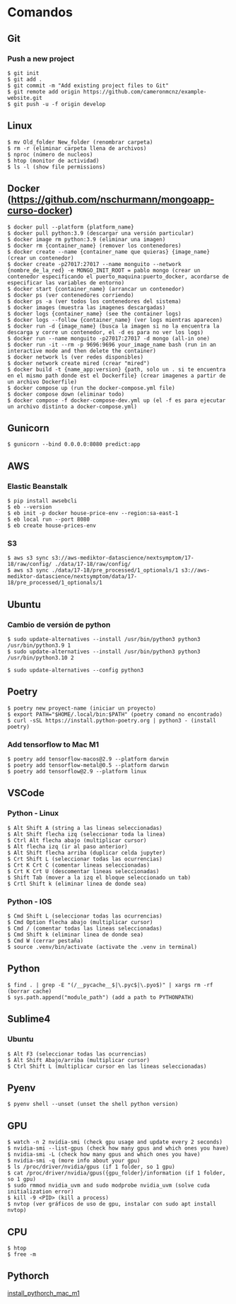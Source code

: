 # Comandos

## Git
### Push a new project
    $ git init
    $ git add .
    $ git commit -m "Add existing project files to Git"
    $ git remote add origin https://github.com/cameronmcnz/example-website.git
    $ git push -u -f origin develop

## Linux
    $ mv Old_folder New_folder (renombrar carpeta)
    $ rm -r (eliminar carpeta llena de archivos)
    $ nproc (número de nucleos)
    $ htop (monitor de actividad)
    $ ls -l (show file permissions)

## Docker (https://github.com/nschurmann/mongoapp-curso-docker)
    $ docker pull --platform {platform_name}
    $ docker pull python:3.9 (descargar una versión particular)
    $ docker image rm python:3.9 (eliminar una imagen)
    $ docker rm {container_name} (remover los contenedores)
    $ docker create --name {container_name que quieras} {image_name}  (crear un contenedor)
    $ docker create -p27017:27017 --name monguito --network {nombre_de_la_red} -e MONGO_INIT_ROOT = pablo mongo (crear un contenedor especificando el puerto_maquina:puerto_docker, acordarse de especificar las variables de entorno) 
    $ docker start {container_name} (arrancar un contenedor)
    $ docker ps (ver contenedores corriendo)
    $ docker ps -a (ver todos los contenedores del sistema) 
    $ docker images (muestra las imagenes descargadas)
    $ docker logs {container_name} (see the container logs) 
    $ docker logs --follow {container_name} (ver logs mientras aparecen)
    $ docker run -d {image_name} (busca la imagen si no la encuentra la descarga y corre un contenedor, el -d es para no ver los logs) 
    $ docker run --name monguito -p27017:27017 -d mongo (all-in one)
    $ docker run -it --rm -p 9696:9696 your_image_name bash (run in an interactive mode and then delete the container)
    $ docker network ls (ver redes disponibles)
    $ docker network create mired (crear "mired")
    $ docker build -t {name_app:version} {path, solo un . si te encuentra en el mismo path donde est el Dockerfile} (crear imagenes a partir de un archivo Dockerfile) 
    $ docker compose up (run the docker-compose.yml file)
    $ docker compose down (eliminar todo)
    $ docker compose -f docker-compose-dev.yml up (el -f es para ejecutar un archivo distinto a docker-compose.yml)

## Gunicorn

    $ gunicorn --bind 0.0.0.0:8080 predict:app
    
## AWS 
### Elastic Beanstalk
    $ pip install awsebcli
    $ eb --version
    $ eb init -p docker house-price-env --region:sa-east-1
    $ eb local run --port 8080
    $ eb create house-prices-env
    
### S3
    $ aws s3 sync s3://aws-mediktor-datascience/nextsymptom/17-18/raw/config/ ./data/17-18/raw/config/
    $ aws s3 sync ./data/17-18/pre_processed/1_optionals/1 s3://aws-mediktor-datascience/nextsymptom/data/17-18/pre_processed/1_optionals/1

## Ubuntu
### Cambio de versión de python
    
    $ sudo update-alternatives --install /usr/bin/python3 python3 /usr/bin/python3.9 1
    $ sudo update-alternatives --install /usr/bin/python3 python3 /usr/bin/python3.10 2
    
    $ sudo update-alternatives --config python3
    
## Poetry

    $ poetry new proyect-name (iniciar un proyecto)
    $ export PATH="$HOME/.local/bin:$PATH" (poetry comand no encontrado)
    $ curl -sSL https://install.python-poetry.org | python3 - (install poetry)
    
### Add tensorflow to Mac M1
    $ poetry add tensorflow-macos@2.9 --platform darwin
    $ poetry add tensorflow-metal@0.5 --platform darwin
    $ poetry add tensorflow@2.9 --platform linux
    
## VSCode
### Python - Linux

    $ Alt Shift A (string a las lineas seleccionadas)
    $ Alt Shift flecha izq (seleccionar toda la linea)
    $ Ctrl Alt flecha abajo (multiplicar cursor)
    $ Alt flecha izq (ir al paso anterior)
    $ Alt Shift flecha arriba (duplicar celda jupyter)
    $ Crt Shift L (seleccionar todas las ocurrencias)
    $ Crt K Crt C (comentar lineas seleccionadas)
    $ Crt K Crt U (descomentar lineas seleccionadas)
    $ Shift Tab (mover a la izq el bloque seleccionado un tab)
    $ Crtl Shift k (eliminar linea de donde sea)

### Python - IOS

    $ Cmd Shift L (seleccionar todas las ocurrencias)
    $ Cmd Option flecha abajo (multiplicar cursor)
    $ Cmd / (comentar todas las lineas seleccionadas)
    $ Cmd Shift k (eliminar linea de donde sea)
    $ Cmd W (cerrar pestaña)
    $ source .venv/bin/activate (activate the .venv in terminal)
    
## Python 

    $ find . | grep -E "(/__pycache__$|\.pyc$|\.pyo$)" | xargs rm -rf (borrar cache)
    $ sys.path.append("module_path") (add a path to PYTHONPATH)

## Sublime4 
   ### Ubuntu
    $ Alt F3 (seleccionar todas las ocurrencias)
    $ Alt Shift Abajo/arriba (multiplicar cursor)
    $ Ctrl Shift L (multiplicar cursor en las lineas seleccionadas)

## Pyenv

    $ pyenv shell --unset (unset the shell python version)

## GPU

    $ watch -n 2 nvidia-smi (check gpu usage and update every 2 seconds)
    $ nvidia-smi --list-gpus (check how many gpus and which ones you have)
    $ nvidia-smi -L (check how many gpus and which ones you have)
    $ nvidia-smi -q (more info about your gpu)
    $ ls /proc/driver/nvidia/gpus (if 1 folder, so 1 gpu)
    $ cat /proc/driver/nvidia/gpus({gpu_folder}/information (if 1 folder, so 1 gpu)
    $ sudo rmmod nvidia_uvm and sudo modprobe nvidia_uvm (solve cuda initialization error)
    $ kill -9 <PID> (kill a process)
    $ nvtop (ver gráficos de uso de gpu, instalar con sudo apt install nvtop) 
   
## CPU 
    $ htop
    $ free -m

## Pythorch 

[install_pythorch_mac_m1](https://github.com/jeffheaton/t81_558_deep_learning/blob/pytorch/install/pytorch-install-aug-2022.ipynb)
    
